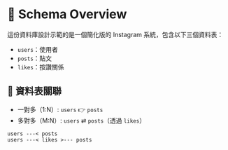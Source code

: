 # 📘 Schema Overview

這份資料庫設計示範的是一個簡化版的 Instagram 系統，包含以下三個資料表：

- `users`：使用者
- `posts`：貼文
- `likes`：按讚關係

## 🔗 資料表關聯

- 一對多（1:N）: `users` 👉 `posts`
- 多對多（M:N）: `users` ⇄ `posts`（透過 `likes`）

```plaintext
users ---< posts
users ---< likes >--- posts
```
